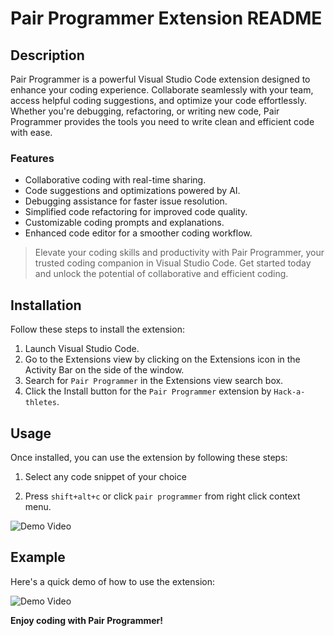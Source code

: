 # Pair Programmer Extension README

## Description

Pair Programmer is a powerful Visual Studio Code extension designed to enhance your coding experience. Collaborate seamlessly with your team, access helpful coding suggestions, and optimize your code effortlessly. Whether you're debugging, refactoring, or writing new code, Pair Programmer provides the tools you need to write clean and efficient code with ease.

### Features

- Collaborative coding with real-time sharing.
- Code suggestions and optimizations powered by AI.
- Debugging assistance for faster issue resolution.
- Simplified code refactoring for improved code quality.
- Customizable coding prompts and explanations.
- Enhanced code editor for a smoother coding workflow.

> Elevate your coding skills and productivity with Pair Programmer, your trusted coding companion in Visual Studio Code. Get started today and unlock the potential of collaborative and efficient coding.

## Installation

Follow these steps to install the extension:

1. Launch Visual Studio Code.
2. Go to the Extensions view by clicking on the Extensions icon in the Activity Bar on the side of the window.
3. Search for `Pair Programmer` in the Extensions view search box.
4. Click the Install button for the `Pair Programmer` extension by `Hack-a-thletes`.

## Usage

Once installed, you can use the extension by following these steps:

1. Select any code snippet of your choice

2. Press `shift+alt+c` or click `pair programmer` from right click context menu.

![Demo Video](assets/gif_1.gif)

## Example

Here's a quick demo of how to use the extension:

![Demo Video](assets/gif_2.gif)

**Enjoy coding with Pair Programmer!**
